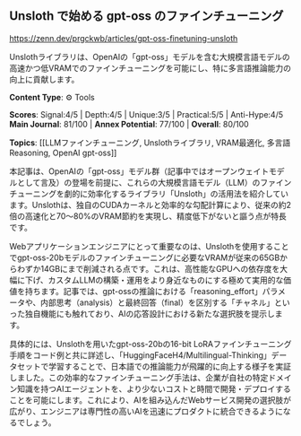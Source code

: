 ## Unsloth で始める gpt-oss のファインチューニング

https://zenn.dev/prgckwb/articles/gpt-oss-finetuning-unsloth

Unslothライブラリは、OpenAIの「gpt-oss」モデルを含む大規模言語モデルの高速かつ低VRAMでのファインチューニングを可能にし、特に多言語推論能力の向上に貢献します。

**Content Type**: ⚙️ Tools

**Scores**: Signal:4/5 | Depth:4/5 | Unique:3/5 | Practical:5/5 | Anti-Hype:4/5
**Main Journal**: 81/100 | **Annex Potential**: 77/100 | **Overall**: 80/100

**Topics**: [[LLMファインチューニング, Unslothライブラリ, VRAM最適化, 多言語Reasoning, OpenAI gpt-oss]]

本記事は、OpenAIの「gpt-oss」モデル群（記事中ではオープンウェイトモデルとして言及）の登場を前提に、これらの大規模言語モデル（LLM）のファインチューニングを劇的に効率化するライブラリ「Unsloth」の活用法を紹介しています。Unslothは、独自のCUDAカーネルと効率的な勾配計算により、従来の約2倍の高速化と70～80%のVRAM節約を実現し、精度低下がないと謳う点が特長です。

Webアプリケーションエンジニアにとって重要なのは、Unslothを使用することでgpt-oss-20bモデルのファインチューニングに必要なVRAMが従来の65GBからわずか14GBにまで削減される点です。これは、高性能なGPUへの依存度を大幅に下げ、カスタムLLMの構築・運用をより身近なものにする極めて実用的な価値を持ちます。記事では、gpt-ossの推論における「reasoning_effort」パラメータや、内部思考（analysis）と最終回答（final）を区別する「チャネル」といった独自機能にも触れており、AIの応答設計における新たな選択肢を提示します。

具体的には、Unslothを用いたgpt-oss-20bの16-bit LoRAファインチューニング手順をコード例と共に詳述し、「HuggingFaceH4/Multilingual-Thinking」データセットで学習することで、日本語での推論能力が飛躍的に向上する様子を実証しました。この効率的なファインチューニング手法は、企業が自社の特定ドメイン知識を持つAIエージェントを、より少ないコストと時間で開発・デプロイすることを可能にします。これにより、AIを組み込んだWebサービス開発の選択肢が広がり、エンジニアは専門性の高いAIを迅速にプロダクトに統合できるようになるでしょう。